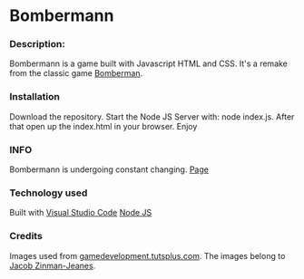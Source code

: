 
# Bombermann

### Description:

Bombermann is a game built with Javascript HTML and CSS. It's a remake from the classic game [Bomberman](https://de.wikipedia.org/wiki/Bomberman).

### Installation
Download the repository. Start the Node JS Server with: node index.js. After that open up the index.html in your browser. Enjoy

### INFO
Bombermann is undergoing constant changing. 
[Page](https://andiroither.github.io/Bombermann/)

### Technology used
Built with
[Visual Studio Code](https://code.visualstudio.com/)
[Node JS](https://nodejs.org/en/)

### Credits
Images used from [gamedevelopment.tutsplus.com](https://gamedevelopment.tutsplus.com/articles/enjoy-these-totally-free-bomberman-inspired-sprites--gamedev-8541).
The images belong to [Jacob Zinman-Jeanes](http://jeanes.co/).

